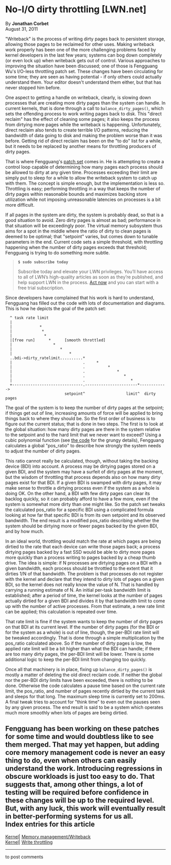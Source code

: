 # No-I/O dirty throttling [LWN.net]

By **Jonathan Corbet**  
August 31, 2011 

"Writeback" is the process of writing dirty pages back to persistent storage, allowing those pages to be reclaimed for other uses. Making writeback work properly has been one of the more challenging problems faced by kernel developers in the last few years; systems can bog down completely (or even lock up) when writeback gets out of control. Various approaches to improving the situation have been discussed; one of those is Fengguang Wu's I/O-less throttling patch set. These changes have been circulating for some time; they are seen as having potential - if only others could actually understand them. Your editor doesn't understand them either, but that has never stopped him before. 

One aspect to getting a handle on writeback, clearly, is slowing down processes that are creating more dirty pages than the system can handle. In current kernels, that is done through a call to `balance_dirty_pages()`, which sets the offending process to work writing pages back to disk. This "direct reclaim" has the effect of cleaning some pages; it also keeps the process from dirtying more pages while the writeback is happening. Unfortunately, direct reclaim also tends to create terrible I/O patterns, reducing the bandwidth of data going to disk and making the problem worse than it was before. Getting rid of direct reclaim has been on the "to do" list for a while, but it needs to be replaced by another means for throttling producers of dirty pages. 

That is where Fengguang's [patch set](/Articles/456503/) comes in. He is attempting to create a control loop capable of determining how many pages each process should be allowed to dirty at any given time. Processes exceeding their limit are simply put to sleep for a while to allow the writeback system to catch up with them. The concept is simple enough, but the implementation is less so. Throttling is easy; performing throttling in a way that keeps the number of dirty pages within reasonable bounds and maximizes backing store utilization while not imposing unreasonable latencies on processes is a bit more difficult. 

If all pages in the system are dirty, the system is probably dead, so that is a good situation to avoid. Zero dirty pages is almost as bad; performance in that situation will be exceedingly poor. The virtual memory subsystem thus aims for a spot in the middle where the ratio of dirty to clean pages is deemed to be optimal; that "setpoint" varies, but comes down to tunable parameters in the end. Current code sets a simple threshold, with throttling happening when the number of dirty pages exceeds that threshold; Fengguang is trying to do something more subtle. 

> **`$ sudo subscribe today`**
> 
> Subscribe today and elevate your LWN privileges. You’ll have access to all of LWN’s high-quality articles as soon as they’re published, and help support LWN in the process. [Act now](https://lwn.net/Promo/nst-sudo/claim) and you can start with a free trial subscription. 

Since developers have complained that his work is hard to understand, Fengguang has filled out the code with lots of documentation and diagrams. This is how he depicts the goal of the patch set: 
    
    
      ^ task rate limit
      |
      |            *
      |             *
      |              *
      |[free run]      *      [smooth throttled]
      |                  *
      |                     *
      |                         *
      ..bdi->dirty_ratelimit..........*
      |                               .     *
      |                               .          *
      |                               .              *
      |                               .                 *
      |                               .                    *
      +-------------------------------.-----------------------*------------>
                              setpoint^                  limit^  dirty pages
    

The goal of the system is to keep the number of dirty pages at the setpoint; if things get out of line, increasing amounts of force will be applied to bring things back to where they should be. So the first order of business is to figure out the current status; that is done in two steps. The first is to look at the global situation: how many dirty pages are there in the system relative to the setpoint and to the hard limit that we never want to exceed? Using a cubic polynomial function (see [the code](http://permalink.gmane.org/gmane.linux.kernel.mm/67529) for the grungy details), Fengguang calculates a global "pos_ratio" to describe how strongly the system needs to adjust the number of dirty pages. 

This ratio cannot really be calculated, though, without taking the backing device (BDI) into account. A process may be dirtying pages stored on a given BDI, and the system may have a surfeit of dirty pages at the moment, but the wisdom of throttling that process depends also on how many dirty pages exist for that BDI. If a given BDI is swamped with dirty pages, it may make sense to throttle a dirtying process even if the system as a whole is doing OK. On the other hand, a BDI with few dirty pages can clear its backlog quickly, so it can probably afford to have a few more, even if the system is somewhat more dirty than one might like. So the patch set tweaks the calculated pos_ratio for a specific BDI using a complicated formula looking at how far that specific BDI is from its own setpoint and its observed bandwidth. The end result is a modified pos_ratio describing whether the system should be dirtying more or fewer pages backed by the given BDI, and by how much. 

In an ideal world, throttling would match the rate at which pages are being dirtied to the rate that each device can write those pages back; a process dirtying pages backed by a fast SSD would be able to dirty more pages more quickly than a process writing to pages backed by a cheap thumb drive. The idea is simple: if N processes are dirtying pages on a BDI with a given bandwidth, each process should be throttled to the extent that it dirties 1/N of that bandwidth. The problem is that processes do not register with the kernel and declare that they intend to dirty lots of pages on a given BDI, so the kernel does not really know the value of N. That is handled by carrying a running estimate of N. An initial per-task bandwidth limit is established; after a period of time, the kernel looks at the number of pages actually dirtied for a given BDI and divides it by that bandwidth limit to come up with the number of active processes. From that estimate, a new rate limit can be applied; this calculation is repeated over time. 

That rate limit is fine if the system wants to keep the number of dirty pages on that BDI at its current level. If the number of dirty pages (for the BDI or for the system as a whole) is out of line, though, the per-BDI rate limit will be tweaked accordingly. That is done through a simple multiplication by the pos_ratio calculated above. So if the number of dirty pages is low, the applied rate limit will be a bit higher than what the BDI can handle; if there are too many dirty pages, the per-BDI limit will be lower. There is some additional logic to keep the per-BDI limit from changing too quickly. 

Once all that machinery is in place, fixing up `balance_dirty_pages()` is mostly a matter of deleting the old direct reclaim code. If neither the global nor the per-BDI dirty limits have been exceeded, there is nothing to be done. Otherwise the code calculates a pause time based on the current rate limit, the pos_ratio, and number of pages recently dirtied by the current task and sleeps for that long. The maximum sleep time is currently set to 200ms. A final tweak tries to account for "think time" to even out the pauses seen by any given process. The end result is said to be a system which operates much more smoothly when lots of pages are being dirtied. 

Fengguang has been working on these patches for some time and would doubtless like to see them merged. That may yet happen, but adding core memory management code is never an easy thing to do, even when others can easily understand the work. Introducing regressions in obscure workloads is just too easy to do. That suggests that, among other things, a lot of testing will be required before confidence in these changes will be up to the required level. But, with any luck, this work will eventually result in better-performing systems for us all.  
Index entries for this article  
---  
[Kernel](/Kernel/Index)| [Memory management/Writeback](/Kernel/Index#Memory_management-Writeback)  
[Kernel](/Kernel/Index)| [Write throttling](/Kernel/Index#Write_throttling)  
  


* * *

to post comments 
